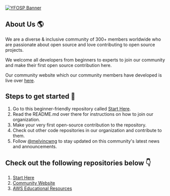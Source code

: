 [![YFOSP Banner](https://readme-typing-svg.demolab.com/?lines=Welcome%20to%20%27Your%20First%20Open%20Source%20Project%27%20%E2%AD%90&width=1000&size=30)](https://git.io/typing-svg)

## About Us 🌎

We are a diverse & inclusive community of 300+ members worldwide who are passionate about open source and love contributing to open source projects.

We welcome all developers from beginners to experts to join our community and make their first open source contribution here.

Our community website which our community members have developed is live over [here](https://yfosp.netlify.app/).

## Steps to get started 🚀

1. Go to this beginner-friendly repository called [Start Here](https://github.com/Your-First-Open-Source-Project/start-here).
2. Read the README.md over there for instructions on how to join our organization.
3. Make your very first open-source contribution to the repository.
4. Check out other code repositories in our organization and contribute to them.
5. Follow [@melvincwng](https://github.com/melvincwng) to stay updated on this community's latest news and announcements.

## Check out the following repositories below 👇

1. [Start Here](https://github.com/Your-First-Open-Source-Project/start-here)
2. [Community Website](https://github.com/Your-First-Open-Source-Project/main-website)
3. [AWS Educational Resources](https://github.com/Your-First-Open-Source-Project/aws-resources)
